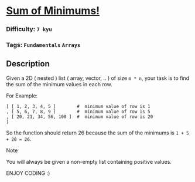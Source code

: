 # [Sum of Minimums!](https://www.codewars.com/kata/5d5ee4c35162d9001af7d699)

### Difficulty: `7 kyu`

### Tags: `Fundamentals` `Arrays`

## Description

Given a 2D ( nested ) list ( array, vector, .. ) of size `m * n`, your task is to find the sum of the minimum values in each row.

For Example:

```
[ [ 1, 2, 3, 4, 5 ]        #  minimum value of row is 1
, [ 5, 6, 7, 8, 9 ]        #  minimum value of row is 5
, [ 20, 21, 34, 56, 100 ]  #  minimum value of row is 20
]
```

So the function should return 26 because the sum of the minimums is `1 + 5 + 20 = 26`.

> [!NOTE]
> You will always be given a non-empty list containing positive values.

ENJOY CODING :)